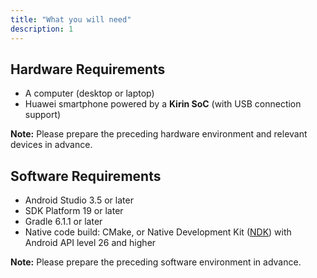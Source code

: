 ```yaml
---
title: "What you will need"
description: 1
---
```

**Hardware Requirements**
-------------------------

-   A computer (desktop or laptop)
-   Huawei smartphone powered by a **Kirin SoC** (with USB connection support)

<aside class="special">
	<p><strong>Note:</strong> Please prepare the preceding hardware environment and relevant devices in advance. </p>
</aside>



**Software Requirements**
-------------------------

-   Android Studio 3.5 or later
-   SDK Platform 19 or later
-   Gradle 6.1.1 or later
-   Native code build: CMake, or Native Development Kit ([NDK](https://developer.android.com/ndk/downloads/index.html)) with Android API level 26 and higher

<aside class="special">
	<p><strong>Note:</strong> Please prepare the preceding software environment in advance.</p>
</aside>